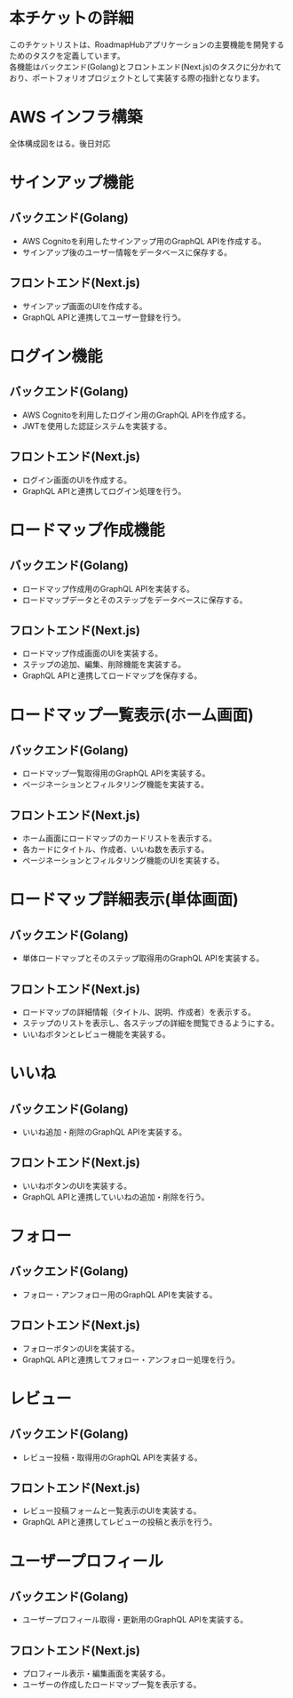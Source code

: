 # 本チケットの詳細

このチケットリストは、RoadmapHubアプリケーションの主要機能を開発するためのタスクを定義しています。  
各機能はバックエンド(Golang)とフロントエンド(Next.js)のタスクに分かれており、ポートフォリオプロジェクトとして実装する際の指針となります。

# AWS インフラ構築
全体構成図をはる。後日対応

# サインアップ機能
## バックエンド(Golang)
- AWS Cognitoを利用したサインアップ用のGraphQL APIを作成する。
- サインアップ後のユーザー情報をデータベースに保存する。

## フロントエンド(Next.js)
- サインアップ画面のUIを作成する。
- GraphQL APIと連携してユーザー登録を行う。

# ログイン機能
## バックエンド(Golang)
- AWS Cognitoを利用したログイン用のGraphQL APIを作成する。
- JWTを使用した認証システムを実装する。

## フロントエンド(Next.js)
- ログイン画面のUIを作成する。
- GraphQL APIと連携してログイン処理を行う。

# ロードマップ作成機能
## バックエンド(Golang)
- ロードマップ作成用のGraphQL APIを実装する。
- ロードマップデータとそのステップをデータベースに保存する。

## フロントエンド(Next.js)
- ロードマップ作成画面のUIを実装する。
- ステップの追加、編集、削除機能を実装する。
- GraphQL APIと連携してロードマップを保存する。

# ロードマップ一覧表示(ホーム画面)
## バックエンド(Golang)
- ロードマップ一覧取得用のGraphQL APIを実装する。
- ページネーションとフィルタリング機能を実装する。

## フロントエンド(Next.js)
- ホーム画面にロードマップのカードリストを表示する。
- 各カードにタイトル、作成者、いいね数を表示する。
- ページネーションとフィルタリング機能のUIを実装する。

# ロードマップ詳細表示(単体画面)
## バックエンド(Golang)
- 単体ロードマップとそのステップ取得用のGraphQL APIを実装する。

## フロントエンド(Next.js)
- ロードマップの詳細情報（タイトル、説明、作成者）を表示する。
- ステップのリストを表示し、各ステップの詳細を閲覧できるようにする。
- いいねボタンとレビュー機能を実装する。

# いいね
## バックエンド(Golang)
- いいね追加・削除のGraphQL APIを実装する。

## フロントエンド(Next.js)
- いいねボタンのUIを実装する。
- GraphQL APIと連携していいねの追加・削除を行う。

# フォロー
## バックエンド(Golang)
- フォロー・アンフォロー用のGraphQL APIを実装する。

## フロントエンド(Next.js)
- フォローボタンのUIを実装する。
- GraphQL APIと連携してフォロー・アンフォロー処理を行う。

# レビュー
## バックエンド(Golang)
- レビュー投稿・取得用のGraphQL APIを実装する。

## フロントエンド(Next.js)
- レビュー投稿フォームと一覧表示のUIを実装する。
- GraphQL APIと連携してレビューの投稿と表示を行う。

# ユーザープロフィール
## バックエンド(Golang)
- ユーザープロフィール取得・更新用のGraphQL APIを実装する。

## フロントエンド(Next.js)
- プロフィール表示・編集画面を実装する。
- ユーザーの作成したロードマップ一覧を表示する。
